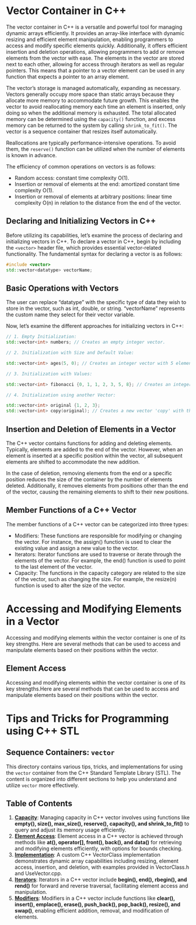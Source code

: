 # Vector Container in C++

The vector container in C++ is a versatile and powerful tool for managing dynamic arrays efficiently. It provides an array-like interface with dynamic resizing and efficient element manipulation, enabling programmers to access and modify specific elements quickly. Additionally, it offers efficient insertion and deletion operations, allowing programmers to add or remove elements from the vector with ease. The elements in the vector are stored next to each other, allowing for access through iterators as well as regular pointers. This means that a pointer to a vector element can be used in any function that expects a pointer to an array element.

The vector’s storage is managed automatically, expanding as necessary. Vectors generally occupy more space than static arrays because they allocate more memory to accommodate future growth. This enables the vector to avoid reallocating memory each time an element is inserted, only doing so when the additional memory is exhausted. The total allocated memory can be determined using the `capacity()` function, and excess memory can be returned to the system by calling `shrink_to_fit()`. The vector is a sequence container that resizes itself automatically.

Reallocations are typically performance-intensive operations. To avoid them, the `reserve()` function can be utilized when the number of elements is known in advance.

The efficiency of common operations on vectors is as follows:

- Random access: constant time complexity O(1).
- Insertion or removal of elements at the end: amortized constant time complexity O(1).
- Insertion or removal of elements at arbitrary positions: linear time complexity O(n) in relation to the distance from the end of the vector.

## Declaring and Initializing Vectors in C++

Before utilizing its capabilities, let’s examine the process of declaring and initializing vectors in C++. To declare a vector in C++, begin by including the `<vector>` header file, which provides essential vector-related functionality. The fundamental syntax for declaring a vector is as follows:

```cpp
#include <vector>
std::vector<datatype> vectorName;
```

## Basic Operations with Vectors

The user can replace “datatype” with the specific type of data they wish to store in the vector, such as int, double, or string. “vectorName” represents the custom name they select for their vector variable.

Now, let’s examine the different approaches for initializing vectors in C++:

```cpp
// 1. Empty Initialization:
std::vector<int> numbers; // Creates an empty integer vector.

// 2. Initialization with Size and Default Value:

std::vector<int> ages(5, 0); // Creates an integer vector with 5 elements, all initialized to 0

// 3. Initialization with Values:

std::vector<int> fibonacci {0, 1, 1, 2, 3, 5, 8}; // Creates an integer vector with given values.

// 4. Initialization using another Vector:

std::vector<int> original {1, 2, 3};
std::vector<int> copy(original); // Creates a new vector 'copy' with the same elements as 'original'.\

```

## Insertion and Deletion of Elements in a Vector

The C++ vector contains functions for adding and deleting elements. Typically, elements are added to the end of the vector. However, when an element is inserted at a specific position within the vector, all subsequent elements are shifted to accommodate the new addition.

In the case of deletion, removing elements from the end or a specific position reduces the size of the container by the number of elements deleted. Additionally, it removes elements from positions other than the end of the vector, causing the remaining elements to shift to their new positions.

## Member Functions of a C++ Vector

The member functions of a C++ vector can be categorized into three types:

- Modifiers: These functions are responsible for modifying or changing the vector. For instance, the assign() function is used to clear the existing value and assign a new value to the vector.
- Iterators: Iterator functions are used to traverse or iterate through the elements of the vector. For example, the end() function is used to point to the last element of the vector.
- Capacity: The functions in the capacity category are related to the size of the vector, such as changing the size. For example, the resize(n) function is used to alter the size of the vector.

# Accessing and Modifying Elements in a Vector

Accessing and modifying elements within the vector container is one of its key strengths. Here are several methods that can be used to access and manipulate elements based on their positions within the vector. 

## Element Access

Accessing and modifying elements within the vector container is one of its key strengths.Here are several methods that can be used to access and manipulate elements based on their positions within the vector.

# Tips and Tricks for Programming using C++ STL

## Sequence Containers: `vector`

This directory contains various tips, tricks, and implementations for using the `vector` container from the C++ Standard Template Library (STL). The content is organized into different sections to help you understand and utilize `vector` more effectively.

## Table of Contents

1. [**Capacity**](https://github.com/nitishhsinghhh/Tips-and-Tricks-for-Programming-using-Cpp/tree/main/STL/Containers%20/Sequence_containers/vector/Capacity%20): Managing capacity in C++ vector involves using functions like **empty(), size(), max_size(), reserve(), capacity(), and shrink_to_fit()** to query and adjust its memory usage efficiently.
2. [**Element Access**](https://github.com/nitishhsinghhh/Tips-and-Tricks-for-Programming-using-Cpp/tree/main/STL/Containers%20/Sequence_containers/vector/Element_Access): Element access in a C++ vector is achieved through methods like **at(), operator[], front(), back(), and data()** for retrieving and modifying elements efficiently, with options for bounds checking.
3. [**Implementation**](https://github.com/nitishhsinghhh/Tips-and-Tricks-for-Programming-using-Cpp/tree/main/STL/Containers%20/Sequence_containers/vector/Implementation): A custom C++ VectorClass implementation demonstrates dynamic array capabilities including resizing, element access, insertion, and deletion, with examples provided in VectorClass.h and UseVector.cpp.
4. [**Iterators**](https://github.com/nitishhsinghhh/Tips-and-Tricks-for-Programming-using-Cpp/tree/main/STL/Containers%20/Sequence_containers/vector/Iterators): Iterators in a C++ vector include **begin(), end(), rbegin(), and rend()** for forward and reverse traversal, facilitating element access and manipulation.
5. [**Modifiers**](https://github.com/nitishhsinghhh/Tips-and-Tricks-for-Programming-using-Cpp/tree/main/STL/Containers%20/Sequence_containers/vector/Modifiers%20): Modifiers in a C++ vector include functions like **clear(), insert(), emplace(), erase(), push_back(), pop_back(), resize(), and swap()**, enabling efficient addition, removal, and modification of elements.
